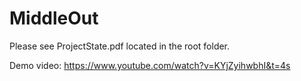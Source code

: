 # MiddleOut

Please see ProjectState.pdf located in the root folder. 

Demo video: https://www.youtube.com/watch?v=KYjZyihwbhI&t=4s
